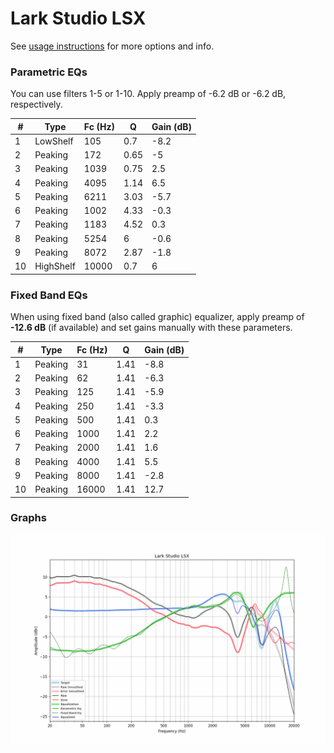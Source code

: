 # Lark Studio LSX
See [usage instructions](https://github.com/jaakkopasanen/AutoEq#usage) for more options and info.

### Parametric EQs
You can use filters 1-5 or 1-10. Apply preamp of -6.2 dB or -6.2 dB, respectively.

|   # | Type      |   Fc (Hz) |    Q |   Gain (dB) |
|-----|-----------|-----------|------|-------------|
|   1 | LowShelf  |       105 | 0.7  |        -8.2 |
|   2 | Peaking   |       172 | 0.65 |        -5   |
|   3 | Peaking   |      1039 | 0.75 |         2.5 |
|   4 | Peaking   |      4095 | 1.14 |         6.5 |
|   5 | Peaking   |      6211 | 3.03 |        -5.7 |
|   6 | Peaking   |      1002 | 4.33 |        -0.3 |
|   7 | Peaking   |      1183 | 4.52 |         0.3 |
|   8 | Peaking   |      5254 | 6    |        -0.6 |
|   9 | Peaking   |      8072 | 2.87 |        -1.8 |
|  10 | HighShelf |     10000 | 0.7  |         6   |

### Fixed Band EQs
When using fixed band (also called graphic) equalizer, apply preamp of **-12.6 dB** (if available) and set gains manually with these parameters.

|   # | Type    |   Fc (Hz) |    Q |   Gain (dB) |
|-----|---------|-----------|------|-------------|
|   1 | Peaking |        31 | 1.41 |        -8.8 |
|   2 | Peaking |        62 | 1.41 |        -6.3 |
|   3 | Peaking |       125 | 1.41 |        -5.9 |
|   4 | Peaking |       250 | 1.41 |        -3.3 |
|   5 | Peaking |       500 | 1.41 |         0.3 |
|   6 | Peaking |      1000 | 1.41 |         2.2 |
|   7 | Peaking |      2000 | 1.41 |         1.6 |
|   8 | Peaking |      4000 | 1.41 |         5.5 |
|   9 | Peaking |      8000 | 1.41 |        -2.8 |
|  10 | Peaking |     16000 | 1.41 |        12.7 |

### Graphs
![](./Lark%20Studio%20LSX.png)

